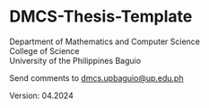 # DMCS-Thesis-Template

Department of Mathematics and Computer Science <br>
College of Science <br>
University of the Philippines Baguio                        

Send comments to dmcs.upbaguio@up.edu.ph

Version: 04.2024  
